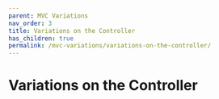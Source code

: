 ```yaml
---
parent: MVC Variations
nav_order: 3
title: Variations on the Controller
has_children: true
permalink: /mvc-variations/variations-on-the-controller/
---
```


# Variations on the Controller

